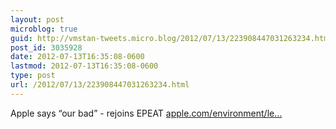 ```yaml
---
layout: post
microblog: true
guid: http://vmstan-tweets.micro.blog/2012/07/13/223908447031263234.html
post_id: 3035928
date: 2012-07-13T16:35:08-0600
lastmod: 2012-07-13T16:35:08-0600
type: post
url: /2012/07/13/223908447031263234.html
---
```

Apple says “our bad” - rejoins EPEAT <a href="http://www.apple.com/environment/letter-to-customers/">apple.com/environment/le…</a>
